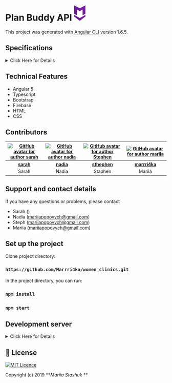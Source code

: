 
# Plan Buddy API![alt text](https://github.com/adam-p/markdown-here/raw/master/src/common/images/icon48.png "Logo Title Text 1")

This project was generated with [Angular CLI](https://github.com/angular/angular-cli) version 1.6.5.




## Specifications

<details>
<summary>Click Here for Details</summary>

<div class="panel panel-danger">
**Specifications**
{: .panel-heading}
<div class="panel-body">

* An user can see all women clinics in Seattle area.
* An user can bookmark clinics.
* An user can sort clinics by rate.
* An unser can see clinic's details.
* An admin can add new clinic to the list.
* An admin can add new reference to the list.


</div>
</div>
</details>


## Technical Features
* Angular 5
* Typescript
* Bootstrap
* Firebase
* HTML
* CSS

## Contributors

| [<img src="https://avatars1.githubusercontent.com/u/30783953?s=460&v=4" width=100 alt="GitHub avatar for author sarah">](https://github.com/sangel217) |  [<img src="https://avatars0.githubusercontent.com/u/41977094?s=400&v=4" width=100 alt="GitHub avatar for author nadia">](https://github.com/Nadializcano) | [<img src="https://avatars0.githubusercontent.com/u/39931977?s=400&v=4" width=100 alt="GitHub avatar for author Stephen">](https://github.com/step818) |  [<img src="https://avatars3.githubusercontent.com/u/42043965?s=180&v=4" width=100 alt="GitHub avatar for author mariia">](https://github.com/Marrri4ka) |
|:-----:|:-----:|:-----:|:-----:|
| [**sarah**](https://github.com/sangel217)| [**nadia**](https://github.com/Nadializcano) | [**sthephen**](https://github.com/step818) | [**marrri4ka**](https://github.com/Marrri4ka) |
| Sarah | Nadia | Staphen| Mariia |



## Support and contact details

If you have any questions or problems, please contact
* Sarah ()
* Nadia (mariiapopovych@gmail.com)
* Steph (mariiapopovych@gmail.com)
* Mariia (mariiapopovych@gmail.com)

##  Set up the project

Clone project directory:
### `https://github.com/Marrri4ka/women_clinics.git`
In the project directory, you can run:
### `npm install`
### `npm start`





## Development server
<details>
<summary>Click Here for Details</summary>

Run `ng serve` for a dev server. Navigate to `http://localhost:4200/`. The app will automatically reload if you change any of the source files.

## Code scaffolding

Run `ng generate component component-name` to generate a new component. You can also use `ng generate directive|pipe|service|class|guard|interface|enum|module`.

## Build

Run `ng build` to build the project. The build artifacts will be stored in the `dist/` directory. Use the `-prod` flag for a production build.

## Running unit tests

Run `ng test` to execute the unit tests via [Karma](https://karma-runner.github.io).

## Running end-to-end tests

Run `ng e2e` to execute the end-to-end tests via [Protractor](http://www.protractortest.org/).

## Further help

To get more help on the Angular CLI use `ng help` or go check out the [Angular CLI README](https://github.com/angular/angular-cli/blob/master/README.md).
</details>

## 📜 License

[![MIT Licence](https://badges.frapsoft.com/os/mit/mit.svg?v=103)](https://opensource.org/licenses/mit-license.php)

Copyright (c) 2019 **_Mariia Stashuk_ **
